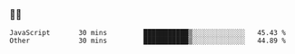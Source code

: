 ### 👨‍💻

<!--START_SECTION:waka-->

```text
JavaScript       30 mins         ███████████▒░░░░░░░░░░░░░   45.43 %
Other            30 mins         ███████████▒░░░░░░░░░░░░░   44.89 %
```

<!--END_SECTION:waka-->
